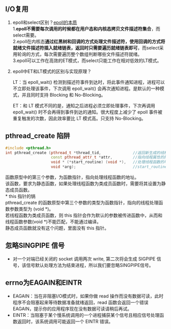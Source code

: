 ## I/O复用

1. epoll和select区别？[epoll的本质](https://blog.csdn.net/sunxianghuang/article/details/105028062)    
    1.**epoll不需要每次调用的时候都在用户态和内核态拷贝文件描述符集合**，而select需要。  
    2.epoll在内核态**通过红黑树和回调的方式处理文件描述符，使用回调的方式将就绪文件描述符插入就绪链表，返回时只需要遍历就绪链表即可**，而select采用轮询的方式，每次需要遍历整个数组判断哪些文件描述符就绪。  
    3.epoll可以工作在高效的ET模式，而select只能工作在相对低效的LT模式。  

2. epoll中ET和LT模式的区别与实现原理？  

    LT：当 epoll_wait() 检测到描述符事件到达时，将此事件通知进程，进程可以不立即处理该事件，下次调用 epoll_wait() 会再次通知进程。是默认的一种模式，并且同时支持 Blocking 和 No-Blocking。

    ET：和 LT 模式不同的是，通知之后进程必须立即处理事件，下次再调用 epoll_wait() 时不会再得到事件到达的通知。很大程度上减少了 epoll 事件被重复触发的次数，因此效率要比 LT 模式高。只支持 No-Blocking。
    
## pthread_create 陷阱
```cpp
#include <pthread.h>
int pthread_create (pthread_t *thread_tid,              //返回新生成的线程的id
                    const pthread_attr_t *attr,         //指向线程属性的指针,通常设置为NULL
                    void * (*start_routine) (void *),   //处理线程函数的地址
                    void *arg);                         //start_routine()中的参数
```
函数原型中的第三个参数，为函数指针，指向处理线程函数的地址。  
该函数，要求为静态函数，如果处理线程函数为类成员函数时，需要将其设置为静态成员函数。  
\* this 指针的锅  
pthread_create 的函数原型中第三个参数的类型为函数指针，指向的线程处理函数参数类型为 (void \*)。  
若线程函数为类成员函数，则 this 指针会作为默认的参数被传进函数中，从而和线程函数参数(void \*)不能匹配，不能通过编译。  
静态成员函数就没有这个问题，里面没有 this 指针。  

## 忽略SINGPIPE 信号  
* 对一个对端已经关闭的 socket 调用两次 write, 第二次将会生成 SIGPIPE 信号，该信号默认处理方法为结束进程，所以我们要忽略SINGPIPE信号。  

## errno为EAGAIN和EINTR  
* EAGAIN：当在非阻塞I/O模式时，如果你做 read 操作而没有数据可读，此时程序不会阻塞起来等待数据准备就绪返回，read 函数会返回一个错误 EAGAIN，提示你的应用程序现在没有数据可读请稍后再试。
* EINTR：当阻塞于某个慢系统调用的一个进程捕获某个信号且相应信号处理函数返回时，该系统调用可能返回一个 EINTR 错误。


